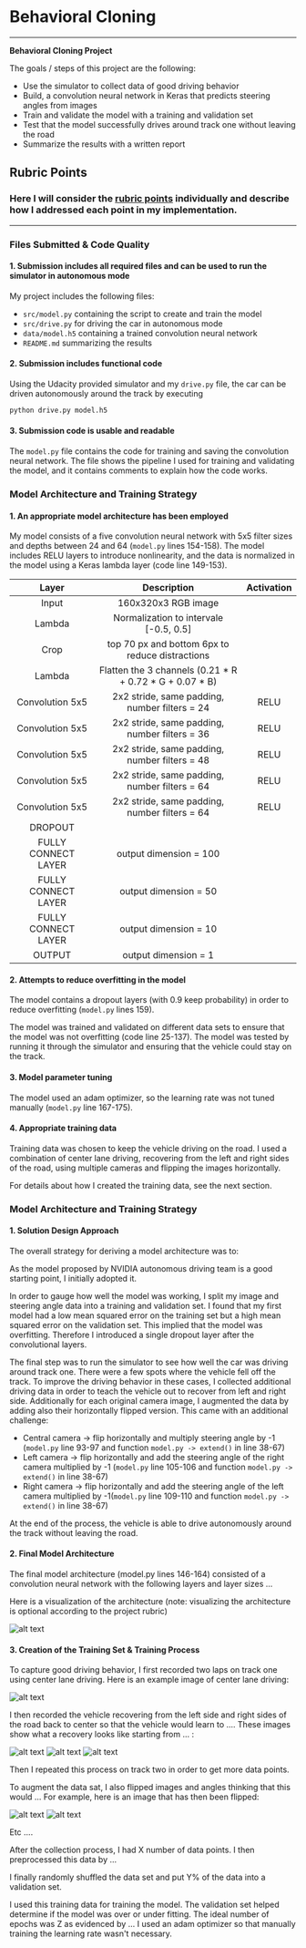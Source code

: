 # **Behavioral Cloning** 

---

**Behavioral Cloning Project**

The goals / steps of this project are the following:
* Use the simulator to collect data of good driving behavior
* Build, a convolution neural network in Keras that predicts steering angles from images
* Train and validate the model with a training and validation set
* Test that the model successfully drives around track one without leaving the road
* Summarize the results with a written report


[//]: # (Image References)

[image1]: ./examples/placeholder.png "Model Visualization"
[image2]: ./examples/placeholder.png "Grayscaling"
[image3]: ./examples/placeholder_small.png "Recovery Image"
[image4]: ./examples/placeholder_small.png "Recovery Image"
[image5]: ./examples/placeholder_small.png "Recovery Image"
[image6]: ./examples/placeholder_small.png "Normal Image"
[image7]: ./examples/placeholder_small.png "Flipped Image"

## Rubric Points
### Here I will consider the [rubric points](https://review.udacity.com/#!/rubrics/432/view) individually and describe how I addressed each point in my implementation.  

---
### Files Submitted & Code Quality

#### 1. Submission includes all required files and can be used to run the simulator in autonomous mode

My project includes the following files:
* `src/model.py` containing the script to create and train the model
* `src/drive.py` for driving the car in autonomous mode
* `data/model.h5` containing a trained convolution neural network 
* `README.md` summarizing the results

#### 2. Submission includes functional code
Using the Udacity provided simulator and my `drive.py` file, the car can be driven autonomously around the track by executing 
```sh
python drive.py model.h5
```

#### 3. Submission code is usable and readable

The `model.py` file contains the code for training and saving the convolution neural network. The file shows the pipeline I used for training and validating the model, and it contains comments to explain how the code works.

### Model Architecture and Training Strategy

#### 1. An appropriate model architecture has been employed

My model consists of a five convolution neural network with 5x5 filter sizes and depths between 24 and 64 (`model.py` lines 154-158). The model includes RELU layers to introduce nonlinearity, and the data is normalized in the model using a Keras lambda layer (code line 149-153). 

| Layer         		|     Description	        					            |  Activation         		|
|:---------------------:|:---------------------------------------------------------:| :------------------------:|
| Input         		| 160x320x3 RGB image 							            |                           |
| Lambda             	| Normalization to intervale [-0.5, 0.5]	                |                           |
| Crop					| top 70 px and bottom 6px to reduce distractions           |                           |
| Lambda              	| Flatten the 3 channels (0.21 * R + 0.72 * G + 0.07 * B)   |                           |
| Convolution 5x5	    | 2x2 stride, same padding, number filters = 24         	| RELU                      |
| Convolution 5x5	    | 2x2 stride, same padding, number filters = 36         	| RELU                      |
| Convolution 5x5	    | 2x2 stride, same padding, number filters = 48         	| RELU                      |
| Convolution 5x5	    | 2x2 stride, same padding, number filters = 64         	| RELU                      |
| Convolution 5x5	    | 2x2 stride, same padding, number filters = 64         	| RELU                      |
| DROPOUT   			|           		                            			|                           |
| FULLY CONNECT LAYER	| output dimension = 100 					                |                           |
| FULLY CONNECT LAYER	| output dimension = 50 					                |                           |
| FULLY CONNECT LAYER	| output dimension = 10 					                |                           |
| OUTPUT            	| output dimension = 1			    		                |                           |

#### 2. Attempts to reduce overfitting in the model

The model contains a dropout layers (with 0.9 keep probability) in order to reduce overfitting (`model.py` lines 159). 

The model was trained and validated on different data sets to ensure that the model was not overfitting (code line 25-137). The model was tested by running it through the simulator and ensuring that the vehicle could stay on the track.

#### 3. Model parameter tuning

The model used an adam optimizer, so the learning rate was not tuned manually (`model.py` line 167-175).

#### 4. Appropriate training data

Training data was chosen to keep the vehicle driving on the road. I used a combination of center lane driving, recovering from the left and right sides of the road, using multiple cameras and flipping the images horizontally.

For details about how I created the training data, see the next section. 

### Model Architecture and Training Strategy

#### 1. Solution Design Approach

The overall strategy for deriving a model architecture was to:

As the model proposed by NVIDIA autonomous driving team is a good starting point, I initially adopted it.

In order to gauge how well the model was working, I split my image and steering angle data into a training and validation set. I found that my first model had a low mean squared error on the training set but a high mean squared error on the validation set. This implied that the model was overfitting. Therefore I introduced a single dropout layer after the convolutional layers.

The final step was to run the simulator to see how well the car was driving around track one. There were a few spots where the vehicle fell off the track. To improve the driving behavior in these cases, I collected additional driving data in order to teach the vehicle out to recover from left and right side. Additionally for each original camera image, I augmented the data by adding  also their horizontally flipped version. This came with an additional challenge:

- Central camera -> flip horizontally and multiply steering angle by -1 (`model.py` line 93-97 and function `model.py -> extend()` in line 38-67)
- Left camera -> flip horizontally and add the steering angle of the right camera multiplied by -1 (`model.py` line 105-106 and function `model.py -> extend()` in line 38-67)
- Right camera -> flip horizontally and add the steering angle of the left camera multiplied by -1(`model.py` line 109-110 and function `model.py -> extend()` in line 38-67)

At the end of the process, the vehicle is able to drive autonomously around the track without leaving the road.

#### 2. Final Model Architecture

The final model architecture (model.py lines 146-164) consisted of a convolution neural network with the following layers and layer sizes ...

Here is a visualization of the architecture (note: visualizing the architecture is optional according to the project rubric)

![alt text][image1]

#### 3. Creation of the Training Set & Training Process

To capture good driving behavior, I first recorded two laps on track one using center lane driving. Here is an example image of center lane driving:

![alt text][image2]

I then recorded the vehicle recovering from the left side and right sides of the road back to center so that the vehicle would learn to .... These images show what a recovery looks like starting from ... :

![alt text][image3]
![alt text][image4]
![alt text][image5]

Then I repeated this process on track two in order to get more data points.

To augment the data sat, I also flipped images and angles thinking that this would ... For example, here is an image that has then been flipped:

![alt text][image6]
![alt text][image7]

Etc ....

After the collection process, I had X number of data points. I then preprocessed this data by ...


I finally randomly shuffled the data set and put Y% of the data into a validation set. 

I used this training data for training the model. The validation set helped determine if the model was over or under fitting. The ideal number of epochs was Z as evidenced by ... I used an adam optimizer so that manually training the learning rate wasn't necessary.
